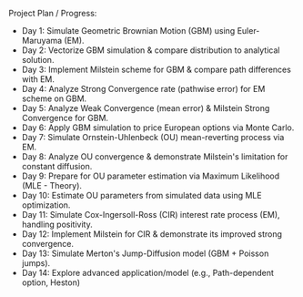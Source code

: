 Project Plan / Progress:
* Day 1: Simulate Geometric Brownian Motion (GBM) using Euler-Maruyama (EM).
* Day 2: Vectorize GBM simulation & compare distribution to analytical solution.
* Day 3: Implement Milstein scheme for GBM & compare path differences with EM.
* Day 4: Analyze Strong Convergence rate (pathwise error) for EM scheme on GBM.
* Day 5: Analyze Weak Convergence (mean error) & Milstein Strong Convergence for GBM.
* Day 6: Apply GBM simulation to price European options via Monte Carlo.
* Day 7: Simulate Ornstein-Uhlenbeck (OU) mean-reverting process via EM.
* Day 8: Analyze OU convergence & demonstrate Milstein's limitation for constant diffusion.
* Day 9: Prepare for OU parameter estimation via Maximum Likelihood (MLE - Theory).
* Day 10: Estimate OU parameters from simulated data using MLE optimization.
* Day 11: Simulate Cox-Ingersoll-Ross (CIR) interest rate process (EM), handling positivity.
* Day 12: Implement Milstein for CIR & demonstrate its improved strong convergence.
* Day 13: Simulate Merton's Jump-Diffusion model (GBM + Poisson jumps).
* Day 14: Explore advanced application/model (e.g., Path-dependent option, Heston)